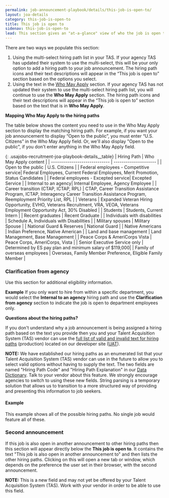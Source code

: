 ```yaml
---
permalink: job-announcement-playbook/details/this-job-is-open-to/
layout: joa-details
category: this-job-is-open-to
title: This job is open to
sidenav: this-job-is-open-to
lead: This section gives an "at-a-glance" view of who the job is open to.
---
```

There are two ways we populate this section:
1. Using the multi-select hiring path list in your TAS. If your agency TAS has updated their system to use the multi-select, this will be your only option to add a hiring path to your job announcement.  The hiring path icons and their text descriptions will appear in the “This job is open to” section based on the options you select.
2. Using the text in the [Who May Apply](../duties#who-may-apply) section. If your agency TAS has not updated their system to use the multi-select hiring path list, you will continue to use the **Who May Apply** section. The hiring path icons and their text descriptions will appear in the “This job is open to” section based on the text that is in **Who May Apply**.

**Mapping Who May Apply to the hiring paths**

The table below shows the content you need to use in the Who May Apply section to display the matching hiring path. For example, if you want your job announcement to display “Open to the public”, you must enter “U.S. Citizens” in the Who May Apply field. Or, we'll also display "Open to the public", if you don't enter anything in the Who May Apply field.

{: .usajobs-recruitment-joa-playbook-details__table}
| Hiring Path                   | Who May Apply content |
| ----------------------------- | --------------------- |
| Open to the public | U.S. Citizens |
| Federal employees - Competitive service| Federal Employees, Current Federal Employees, Merit Promotion, Status Candidates |
| Federal employees - Excepted service| Excepted Service |
| Internal to an agency| Internal Employee, Agency Employee |
| Career transition (CTAP, ICTAP, RPL) | CTAP, Career Transition Assistance Program, ICTAP, Interagency Career Transition Assistance Program, Reemployment Priority List, RPL |
| Veterans | Expanded Veteran Hiring Opportunity,  EVHO, Veterans Recruitment, VRA, VEOA, Veterans Employment Opportunity Act, 30% Disabled |
| Students | Students, Current Intern |
| Recent graduates | Recent Graduate |
| Individuals with disabilities | Schedule A, Individuals with Disabilities |
| Military spouses | Military Spouse |
| National Guard & Reserves | National Guard |
| Native Americans | Indian Preference, Native American |
| Land and base management | Land Management, Base Management |
| Peace Corps & AmeriCorps Vista | Peace Corps, AmeriCorps, Vista |
| Senior Executive Service only | Determined by ES pay plan and minimum salary of $119,000|
| Family of overseas employees | Overseas, Family Member Preference, Eligible Family Member |

### Clarification from agency
Use this section for additional eligibility information.

**Example**
If you only want to hire from within a specific department, you would select the **Internal to an agency** hiring path and use the **Clarification from agency** section to indicate the job is open to department employees only.  

**Questions about the hiring paths?**

If you don't understand why a job announcement is being assigned a hiring path based on the text you provide then you and your Talent Acquisition System (TAS) vendor can use the [full list of valid and invalid text for hiring paths](https://developer.usajobs.gov/General/Hiring-Paths) (production) located on our developer site ([UAT](https://developer.uat.usajobs.gov/General/Hiring-Paths)).

**NOTE:** We have established our hiring paths as an enumerated list that your Talent Acquisition System (TAS) vendor can use in the future to allow you to select valid options without having to supply the text. The two fields are named "Hiring Path Code" and "Hiring Path Explanation" in our [Data Dictionary](https://developer.usajobs.gov/General/Schemas). Talk to your vendor about this feature. We strongly encourage agencies to switch to using these new fields. String parsing is a temporary solution that allows us to transition to a more structured way of providing and presenting this information to job seekers.

#### Example

This example shows all of the possible hiring paths. No single job would feature all of these.

<div class="usajobs-recruitment-joa-playbook-details__example-img this-job-is-open-to">
<amp-img src="{{ site.baseurl }}/assets/images/job-announcement-playbook/this-job-is-open-to-v6.9.png"
  srcset="{{ site.baseurl }}/assets/images/job-announcement-playbook/this-job-is-open-to-v6.9.png 768w,
  {{ site.baseurl }}/assets/images/job-announcement-playbook/this-job-is-open-to-v6.9-SM.png 100w"
  width="320"
  height="1964"
  layout="responsive"
  alt="This job is open to... v6.9 example"></amp-img>
</div>


### Second announcement

If this job is also open in another announcement to other hiring paths then this section will appear directly below the **This job is open to**. It contains the text "This job is also open in another announcement to" and then lists the other hiring paths. Clicking on this will open a new tab or window, which depends on the preference the user set in their browser, with the second announcement.

**NOTE:** This is a new field and may not yet be offered by your Talent Acquisition System (TAS). Work with your vendor in order to be able to use this field.
